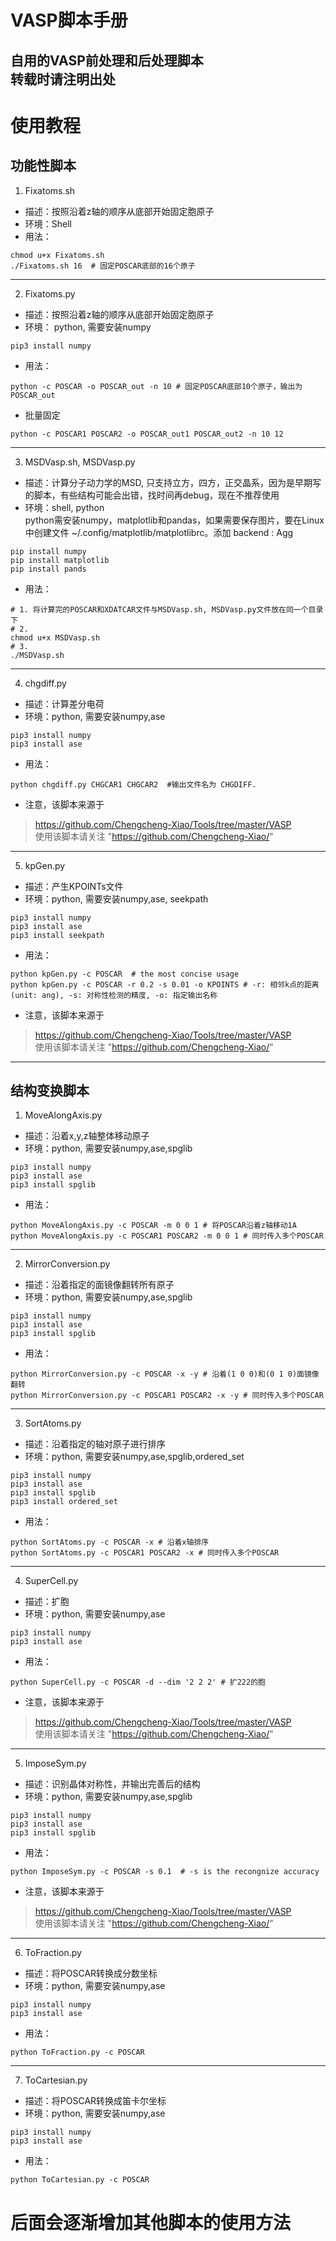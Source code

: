 # VASP脚本手册  
自用的VASP前处理和后处理脚本  
转载时请注明出处  
---
  
# 使用教程
## 功能性脚本
1. Fixatoms.sh  
- 描述：按照沿着z轴的顺序从底部开始固定胞原子  
- 环境：Shell 
- 用法：  
``` shell
chmod u+x Fixatoms.sh
./Fixatoms.sh 16  # 固定POSCAR底部的16个原子
```
---
  
2. Fixatoms.py  
- 描述：按照沿着z轴的顺序从底部开始固定胞原子  
- 环境： python, 需要安装numpy  
``` shell
pip3 install numpy
```
- 用法：  
``` shell
python -c POSCAR -o POSCAR_out -n 10 # 固定POSCAR底部10个原子，输出为POSCAR_out
```
- 批量固定  
``` shell
python -c POSCAR1 POSCAR2 -o POSCAR_out1 POSCAR_out2 -n 10 12 
```
---
  
3. MSDVasp.sh, MSDVasp.py  
- 描述：计算分子动力学的MSD, 只支持立方，四方，正交晶系，因为是早期写的脚本，有些结构可能会出错，找时间再debug，现在不推荐使用  
- 环境：shell, python  
python需安装numpy，matplotlib和pandas，如果需要保存图片，要在Linux中创建文件 ~/.config/matplotlib/matplotlibrc。添加 backend : Agg  
``` sheLL
pip install numpy
pip install matplotlib
pip install pands
```
- 用法：  
``` shell
# 1. 将计算完的POSCAR和XDATCAR文件与MSDVasp.sh, MSDVasp.py文件放在同一个目录下
# 2.
chmod u+x MSDVasp.sh
# 3.
./MSDVasp.sh
```
---
  
4. chgdiff.py  
- 描述：计算差分电荷
- 环境：python, 需要安装numpy,ase  
``` shell
pip3 install numpy
pip3 install ase 
```
- 用法：  
``` shell
python chgdiff.py CHGCAR1 CHGCAR2  #输出文件名为 CHGDIFF.
```
- 注意，该脚本来源于
> https://github.com/Chengcheng-Xiao/Tools/tree/master/VASP  
使用该脚本请关注 "https://github.com/Chengcheng-Xiao/"  
---
  
5. kpGen.py  
- 描述：产生KPOINTs文件  
- 环境：python, 需要安装numpy,ase, seekpath  
``` shell
pip3 install numpy
pip3 install ase 
pip3 install seekpath 
```
- 用法：  
``` shell
python kpGen.py -c POSCAR  # the most concise usage
python kpGen.py -c POSCAR -r 0.2 -s 0.01 -o KPOINTS # -r: 相邻k点的距离(unit: ang), -s: 对称性检测的精度, -o: 指定输出名称
```
- 注意，该脚本来源于
> https://github.com/Chengcheng-Xiao/Tools/tree/master/VASP  
使用该脚本请关注 "https://github.com/Chengcheng-Xiao/"  
---
  
## 结构变换脚本  
1. MoveAlongAxis.py  
- 描述：沿着x,y,z轴整体移动原子  
- 环境：python, 需要安装numpy,ase,spglib  
``` shell
pip3 install numpy  
pip3 install ase 
pip3 install spglib
```
- 用法：  
``` shell
python MoveAlongAxis.py -c POSCAR -m 0 0 1 # 将POSCAR沿着z轴移动1A
python MoveAlongAxis.py -c POSCAR1 POSCAR2 -m 0 0 1 # 同时传入多个POSCAR
```
---
  
2. MirrorConversion.py  
- 描述：沿着指定的面镜像翻转所有原子
- 环境：python, 需要安装numpy,ase,spglib  
``` shell
pip3 install numpy  
pip3 install ase 
pip3 install spglib
```
- 用法：  
``` shell
python MirrorConversion.py -c POSCAR -x -y # 沿着(1 0 0)和(0 1 0)面镜像翻转
python MirrorConversion.py -c POSCAR1 POSCAR2 -x -y # 同时传入多个POSCAR
```
---
  
3. SortAtoms.py  
- 描述：沿着指定的轴对原子进行排序
- 环境：python, 需要安装numpy,ase,spglib,ordered_set  
``` shell
pip3 install numpy  
pip3 install ase 
pip3 install spglib
pip3 install ordered_set  
```
- 用法：  
``` shell
python SortAtoms.py -c POSCAR -x # 沿着x轴排序
python SortAtoms.py -c POSCAR1 POSCAR2 -x # 同时传入多个POSCAR
```
---
  
4. SuperCell.py  
- 描述：扩胞  
- 环境：python, 需要安装numpy,ase  
``` shell
pip3 install numpy  
pip3 install ase 
```
- 用法：  
``` shell
python SuperCell.py -c POSCAR -d --dim '2 2 2' # 扩222的胞 
```
- 注意，该脚本来源于
> https://github.com/Chengcheng-Xiao/Tools/tree/master/VASP  
使用该脚本请关注 "https://github.com/Chengcheng-Xiao/"  
---

5. ImposeSym.py  
- 描述：识别晶体对称性，并输出完善后的结构  
- 环境：python, 需要安装numpy,ase,spglib  
``` shell
pip3 install numpy  
pip3 install ase 
pip3 install spglib 
```
- 用法：  
``` shell
python ImposeSym.py -c POSCAR -s 0.1  # -s is the recongnize accuracy
```
- 注意，该脚本来源于
> https://github.com/Chengcheng-Xiao/Tools/tree/master/VASP  
使用该脚本请关注 "https://github.com/Chengcheng-Xiao/"  
---

6. ToFraction.py  
- 描述：将POSCAR转换成分数坐标  
- 环境：python, 需要安装numpy,ase  
``` shell
pip3 install numpy  
pip3 install ase 
```
- 用法：  
``` shell
python ToFraction.py -c POSCAR
```
---

7. ToCartesian.py  
- 描述：将POSCAR转换成笛卡尔坐标  
- 环境：python, 需要安装numpy,ase  
``` shell
pip3 install numpy  
pip3 install ase 
```
- 用法：  
``` shell
python ToCartesian.py -c POSCAR
```

# 后面会逐渐增加其他脚本的使用方法

